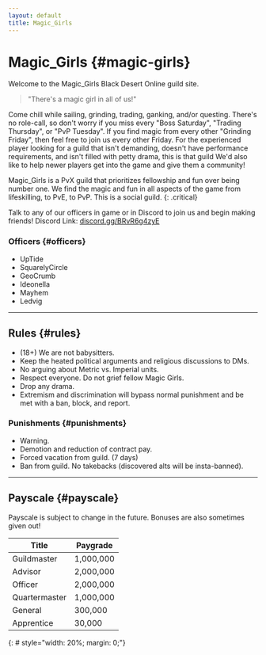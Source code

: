 ```yaml
---
layout: default
title: Magic_Girls
---
```


# Magic_Girls {#magic-girls}

Welcome to the Magic_Girls Black Desert Online guild site.

> "There's a magic girl in all of us!"

Come chill while sailing, grinding, trading, ganking, and/or questing. There's no role-call, so don't worry if you miss every "Boss Saturday", "Trading Thursday", or "PvP Tuesday". If you find magic from every other "Grinding Friday", then feel free to join us every other Friday. For the experienced player looking for a guild that isn't demanding, doesn't have performance requirements, and isn't filled with petty drama, this is that guild We'd also like to help newer players get into the game and give them a community!

Magic_Girls is a PvX guild that prioritizes fellowship and fun over being number one. We find the magic and fun in all aspects of the game from lifeskilling, to PvE, to PvP. This is a social guild.
{: .critical}

Talk to any of our officers in game or in Discord to join us and begin making friends! Discord Link: [discord.gg/BRvR6g4zyE](https://discord.gg/BRvR6g4zyE)

### Officers {#officers}

- UpTide
- SquarelyCircle
- GeoCrumb
- Ideonella
- Mayhem
- Ledvig

---

## Rules {#rules}

- (18+) We are not babysitters.
- Keep the heated political arguments and religious discussions to DMs.
- No arguing about Metric vs. Imperial units.
- Respect everyone. Do not grief fellow Magic Girls.
- Drop any drama.
- Extremism and discrimination will bypass normal punishment and be met with a ban, block, and report.

### Punishments {#punishments}

- Warning.
- Demotion and reduction of contract pay.
- Forced vacation from guild. (7 days)
- Ban from guild. No takebacks (discovered alts will be insta-banned).

---

## Payscale {#payscale}

Payscale is subject to change in the future. Bonuses are also sometimes given out!

|Title|Paygrade|
|-|-|
|Guildmaster  |1,000,000|
|Advisor      |2,000,000|
|Officer      |2,000,000|
|Quartermaster|1,000,000|
|General      |300,000|
|Apprentice   |30,000|
{: # style="width: 20%; margin: 0;"}
